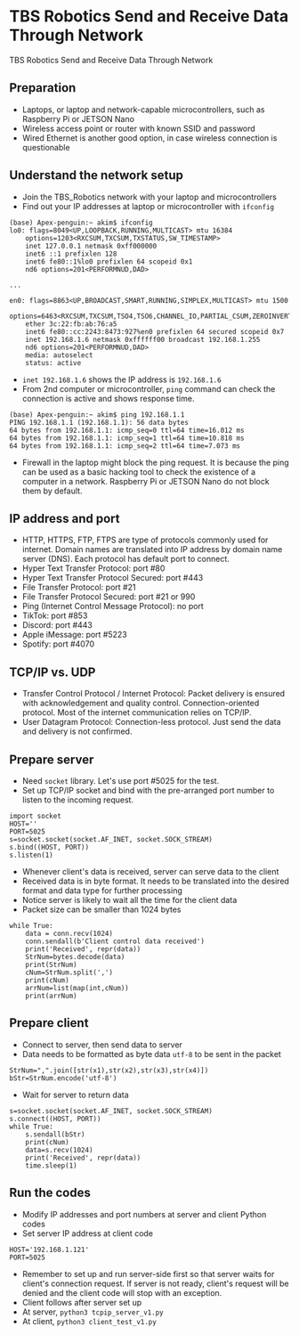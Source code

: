 # TBS Robotics Send and Receive Data Through Network
TBS Robotics Send and Receive Data Through Network
## Preparation
- Laptops, or laptop and network-capable microcontrollers, such as Raspberry Pi or JETSON Nano
- Wireless access point or router with known SSID and password
- Wired Ethernet is another good option, in case wireless connection is questionable
## Understand the network setup
- Join the TBS_Robotics network with your laptop and microcontrollers
- Find out your IP addresses at laptop or microcontroller with `ifconfig`
```
(base) Apex-penguin:~ akim$ ifconfig
lo0: flags=8049<UP,LOOPBACK,RUNNING,MULTICAST> mtu 16384
	options=1203<RXCSUM,TXCSUM,TXSTATUS,SW_TIMESTAMP>
	inet 127.0.0.1 netmask 0xff000000 
	inet6 ::1 prefixlen 128 
	inet6 fe80::1%lo0 prefixlen 64 scopeid 0x1 
	nd6 options=201<PERFORMNUD,DAD>

...

en0: flags=8863<UP,BROADCAST,SMART,RUNNING,SIMPLEX,MULTICAST> mtu 1500
	options=6463<RXCSUM,TXCSUM,TSO4,TSO6,CHANNEL_IO,PARTIAL_CSUM,ZEROINVERT_CSUM>
	ether 3c:22:fb:ab:76:a5 
	inet6 fe80::cc:2243:8473:927%en0 prefixlen 64 secured scopeid 0x7 
	inet 192.168.1.6 netmask 0xffffff00 broadcast 192.168.1.255
	nd6 options=201<PERFORMNUD,DAD>
	media: autoselect
	status: active

```
- `inet 192.168.1.6` shows the IP address is `192.168.1.6`
- From 2nd computer or microcontroller, `ping` command can check the connection is active and shows response time.
```
(base) Apex-penguin:~ akim$ ping 192.168.1.1
PING 192.168.1.1 (192.168.1.1): 56 data bytes
64 bytes from 192.168.1.1: icmp_seq=0 ttl=64 time=16.012 ms
64 bytes from 192.168.1.1: icmp_seq=1 ttl=64 time=10.818 ms
64 bytes from 192.168.1.1: icmp_seq=2 ttl=64 time=7.073 ms
```
- Firewall in the laptop might block the ping request. It is because the ping can be used as a basic hacking tool to check the existence of a computer in a network. Raspberry Pi or JETSON Nano do not block them by default.
## IP address and port
- HTTP, HTTPS, FTP, FTPS are type of protocols commonly used for internet. Domain names are translated into IP address by domain name server (DNS). Each protocol has default port to connect.
- Hyper Text Transfer Protocol: port #80
- Hyper Text Transfer Protocol Secured: port #443
- File Transfer Protocol: port #21
- File Transfer Protocol Secured: port #21 or 990
- Ping (Internet Control Message Protocol): no port
- TikTok: port #853
- Discord: port #443
- Apple iMessage: port #5223
- Spotify: port #4070
## TCP/IP vs. UDP
- Transfer Control Protocol / Internet Protocol: Packet delivery is ensured with acknowledgement and quality control. Connection-oriented protocol. Most of the internet communication relies on TCP/IP.
- User Datagram Protocol: Connection-less protocol. Just send the data and delivery is not confirmed.
## Prepare server
- Need `socket` library. Let's use port #5025 for the test.
- Set up TCP/IP socket and bind with the pre-arranged port number to listen to the incoming request.
```
import socket
HOST=''
PORT=5025
s=socket.socket(socket.AF_INET, socket.SOCK_STREAM)
s.bind((HOST, PORT))
s.listen(1)
```
- Whenever client's data is received, server can serve data to the client
- Received data is in byte format. It needs to be translated into the desired format and data type for further processing
- Notice server is likely to wait all the time for the client data
- Packet size can be smaller than 1024 bytes
```
while True:
    data = conn.recv(1024)
    conn.sendall(b'Client control data received')
    print('Received', repr(data))
    StrNum=bytes.decode(data)
    print(StrNum)
    cNum=StrNum.split(',')
    print(cNum)
    arrNum=list(map(int,cNum))
    print(arrNum)
```
## Prepare client
- Connect to server, then send data to server
- Data needs to be formatted as byte data `utf-8` to be sent in the packet
```
StrNum=",".join([str(x1),str(x2),str(x3),str(x4)])
bStr=StrNum.encode('utf-8')
```
- Wait for server to return data
```
s=socket.socket(socket.AF_INET, socket.SOCK_STREAM)
s.connect((HOST, PORT))
while True:
    s.sendall(bStr)
    print(cNum)
    data=s.recv(1024)
    print('Received', repr(data))
    time.sleep(1)
```
## Run the codes
- Modify IP addresses and port numbers at server and client Python codes
- Set server IP address at client code
```
HOST='192.168.1.121'
PORT=5025
```
- Remember to set up and run server-side first so that server waits for client's connection request. If server is not ready, client's request will be denied and the client code will stop with an exception.
- Client follows after server set up
- At server, `python3 tcpip_server_v1.py`
- At client, `python3 client_test_v1.py`
